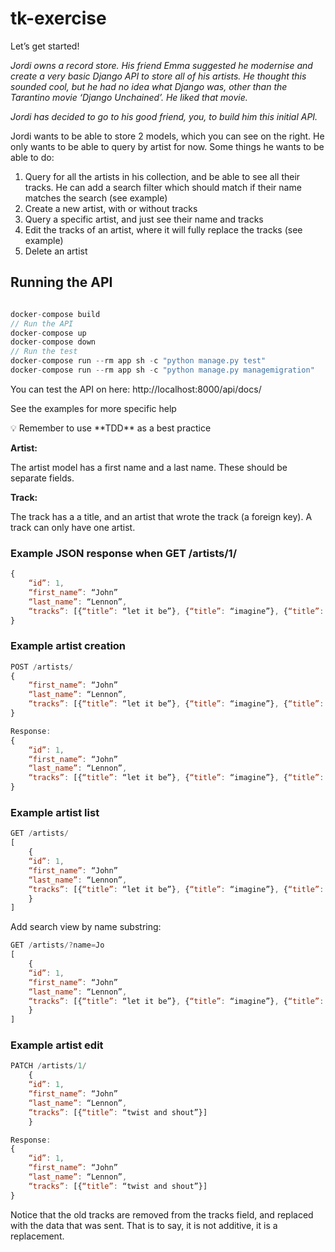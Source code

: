 # tk-exercise

Let’s get started!

*Jordi owns a record store. His friend Emma suggested he modernise and create a very basic Django API to store all of his artists. He thought this sounded cool, but he had no idea what Django was, other than the Tarantino movie ‘Django Unchained’. He liked that movie.*

*Jordi has decided to go to his good friend, you, to build him this initial API.*

Jordi wants to be able to store 2 models, which you can see on the right. He only wants to be able to query by artist for now. Some things he wants to be able to do:

1. Query for all the artists in his collection, and be able to see all their tracks. He can add a search filter which should match if their name matches the search (see example)
2. Create a new artist, with or without tracks
3. Query a specific artist, and just see their name and tracks
4. Edit the tracks of an artist, where it will fully replace the tracks (see example)
5. Delete an artist

## Running the API

```javascript

docker-compose build
// Run the API
docker-compose up
docker-compose down
// Run the test
docker-compose run --rm app sh -c "python manage.py test"
docker-compose run --rm app sh -c "python manage.py managemigration"
```

You can test the API on here: http://localhost:8000/api/docs/

See the examples for more specific help

<aside>
💡 Remember to use **TDD** as a best practice

</aside>

**Artist:**

The artist model has a first name and a last name. These should be separate fields.

**Track:**

The track has a a title, and an artist that wrote the track (a foreign key). A track can only have one artist.

### **Example JSON response when GET /artists/1/**

```jsx
{
	“id”: 1,
	“first_name”: “John”
	“last_name”: “Lennon”,
	“tracks”: [{“title”: “let it be”}, {“title”: “imagine”}, {“title”: “hey jude”}]
}
```

### **Example artist creation**

```jsx
POST /artists/
{
	“first_name”: “John”
	“last_name”: “Lennon”,
	“tracks”: [{“title”: “let it be”}, {“title”: “imagine”}, {“title”: “hey jude”}]
}

Response:
{
	“id”: 1,
	“first_name”: “John”
	“last_name”: “Lennon”,
	“tracks”: [{“title”: “let it be”}, {“title”: “imagine”}, {“title”: “hey jude”}]
}
```

### **Example artist list**

```jsx
GET /artists/
[
    {
	“id”: 1,
	“first_name”: “John”
	“last_name”: “Lennon”,
	“tracks”: [{“title”: “let it be”}, {“title”: “imagine”}, {“title”: “hey jude”}]
    }
]
```

Add search view by name substring:

```jsx
GET /artists/?name=Jo
[
    {
	“id”: 1,
	“first_name”: “John”
	“last_name”: “Lennon”,
	“tracks”: [{“title”: “let it be”}, {“title”: “imagine”}, {“title”: “hey jude”}]
    }
]
```

### **Example artist edit**

```jsx
PATCH /artists/1/
    {
	“id”: 1,
	“first_name”: “John”
	“last_name”: “Lennon”,
	“tracks”: [{“title”: “twist and shout”}]
    }

Response:
{
	“id”: 1,
	“first_name”: “John”
	“last_name”: “Lennon”,
	“tracks”: [{“title”: “twist and shout”}]
}
```

Notice that the old tracks are removed from the tracks field, and replaced with the data that was sent. That is to say, it is not additive, it is a replacement.

